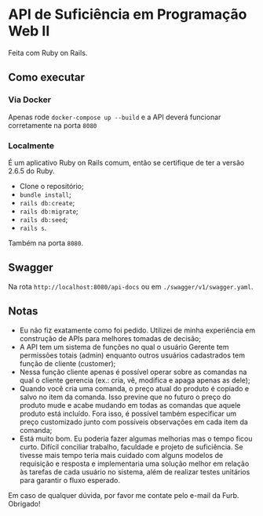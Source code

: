 # API de Suficiência em Programação Web II

Feita com Ruby on Rails.

## Como executar

### Via Docker

Apenas rode `docker-compose up --build` e a API deverá funcionar corretamente na porta `8080`

### Localmente

É um aplicativo Ruby on Rails comum, então se certifique de ter a versão 2.6.5 do Ruby.
- Clone o repositório;
- `bundle install`;
- `rails db:create`;
- `rails db:migrate`;
- `rails db:seed`;
- `rails s`.

Também na porta `8080`.

## Swagger

Na rota `http://localhost:8080/api-docs` ou em `./swagger/v1/swagger.yaml`.

## Notas

- Eu não fiz exatamente como foi pedido. Utilizei de minha experiência em construção de APIs para melhores tomadas de decisão;
- A API tem um sistema de funções no qual o usuário Gerente tem permissões totais (admin) enquanto outros usuários cadastrados tem função de cliente (customer);
- Nessa função cliente apenas é possível operar sobre as comandas na qual o cliente gerencia (ex.: cria, vê, modifica e apaga apenas as dele);
- Quando você cria uma comanda, o preço atual do produto é copiado e salvo no item da comanda. Isso previne que no futuro o preço do produto mude e acabe mudando em todas as comandas que aquele produto está incluído. Fora isso, é possível também especificar um preço customizado junto com possíveis observações em cada item da comanda;
- Está muito bom. Eu poderia fazer algumas melhorias mas o tempo ficou curto. Difícil conciliar trabalho, faculdade e projeto de suficiência. Se tivesse mais tempo teria mais cuidado com alguns modelos de requisição e resposta e implementaria uma solução melhor em relação às tarefas de cada usuário no sistema, além de realizar testes unitários para garantir o fluxo esperado.

Em caso de qualquer dúvida, por favor me contate pelo e-mail da Furb. Obrigado!
